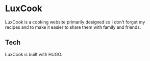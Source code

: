 # LuxCook

LuxCook is a cooking website primarily designed so I don't forget my recipes and to make it easier to share them with family and friends.

## Tech
LuxCook is built with HUGO.